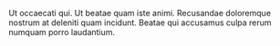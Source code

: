 Ut occaecati qui. Ut beatae quam iste animi. Recusandae doloremque nostrum at deleniti quam incidunt. Beatae qui accusamus culpa rerum numquam porro laudantium.